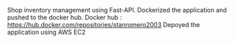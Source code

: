 Shop inventory management using Fast-API.
	Dockerized the application and pushed to the docker hub.
	Docker hub : https://hub.docker.com/repositories/stanromero2003
	Depoyed the application using AWS EC2
